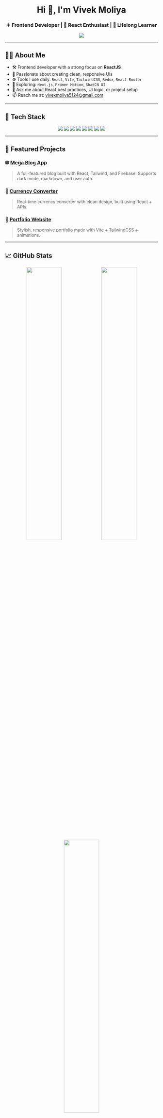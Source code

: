 <h1 align="center">Hi 👋, I'm Vivek Moliya</h1>
<h3 align="center">⚛️ Frontend Developer | 💙 React Enthusiast | 🌱 Lifelong Learner</h3>

<p align="center">
  <img src="https://readme-typing-svg.demolab.com?font=Fira+Code&size=22&duration=3000&pause=1200&color=FF6F61&center=true&vCenter=true&multiline=true&width=600&height=70&lines=✨+ReactJS+Developer+%7C+Frontend+Engineer;🎯+Focused+on+clean+%26+modern+UI+UX+design;🚀+Vite%2C+Tailwind%2C+Firebase+%26+Next.js+fan;🛠️+Building+real-world+projects+daily;🤝+Open+to+collaboration+%26+internships" />
</p>

---

## 🧑‍💻 About Me

- 🛠️ Frontend developer with a strong focus on **ReactJS**
- 🎯 Passionate about creating clean, responsive UIs
- ⚙️ Tools I use daily: `React`, `Vite`, `TailwindCSS`, `Redux`, `React Router`
- 🔭 Exploring: `Next.js`, `Framer Motion`, `ShadCN UI`
- 💬 Ask me about React best practices, UI logic, or project setup
- 📫 Reach me at: [vivekmoliya5124@gmail.com](mailto:vivekmoliya5124@gmail.com)

---

## 🚀 Tech Stack

<p align="center">
  <img src="https://img.shields.io/badge/React-61DAFB?style=for-the-badge&logo=react&logoColor=black" />
  <img src="https://img.shields.io/badge/Vite-646CFF?style=for-the-badge&logo=vite&logoColor=white" />
  <img src="https://img.shields.io/badge/JavaScript-F7DF1E?style=for-the-badge&logo=javascript&logoColor=black" />
  <img src="https://img.shields.io/badge/TailwindCSS-06B6D4?style=for-the-badge&logo=tailwindcss" />
  <img src="https://img.shields.io/badge/Redux-764ABC?style=for-the-badge&logo=redux&logoColor=white" />
  <img src="https://img.shields.io/badge/Node.js-339933?style=for-the-badge&logo=node.js&logoColor=white" />
  <img src="https://img.shields.io/badge/Git-F05032?style=for-the-badge&logo=git&logoColor=white" />
  <img src="https://img.shields.io/badge/VSCode-007ACC?style=for-the-badge&logo=visual-studio-code&logoColor=white" />
</p>

---

## 📂 Featured Projects

### 🌐 [Mega Blog App](https://github.com/vivekmoliya/MegaBlog)
> A full-featured blog built with React, Tailwind, and Firebase. Supports dark mode, markdown, and user auth.

### 💱 [Currency Converter](https://github.com/vivekmoliya/CurrencyConvertor)
> Real-time currency converter with clean design, built using React + APIs.

### 📘 [Portfolio Website](https://github.com/vivekmoliya/portfolio)
> Stylish, responsive portfolio made with Vite + TailwindCSS + animations.

---

## 📈 GitHub Stats

<p align="center">
  <img src="https://github-readme-stats.vercel.app/api?username=vivekmoliya&show_icons=true&theme=react&hide_border=true" width="48%" />
  <img src="https://github-readme-streak-stats.herokuapp.com?user=vivekmoliya&theme=react&hide_border=true" width="48%" />
</p>

<p align="center">
  <img src="https://github-readme-stats.vercel.app/api/top-langs/?username=vivekmoliya&layout=compact&theme=react&hide_border=true" width="48%" />
</p>

---

## 🧠 Learning Goals

- 🔄 Master advanced React (Context API, Code Splitting)
- ⚡ Build real-time apps with Firebase/Supabase
- 🌐 Deploy production-grade projects with **Next.js** and **Vercel**
- 🎨 Design reusable UI libraries using TailwindCSS + ShadCN

---

## 🤝 Let’s Connect

<p align="center">
  <a href="https://www.linkedin.com/in/vivek-patel-b67671343" target="_blank">
    <img src="https://img.shields.io/badge/LinkedIn-blue?style=for-the-badge&logo=linkedin&logoColor=white" />
  </a>
  <a href="mailto:vivekmoliya5124@gmail.com">
    <img src="https://img.shields.io/badge/Gmail-red?style=for-the-badge&logo=gmail&logoColor=white" />
  </a>
  <a href="https://github.com/vivekmoliya">
    <img src="https://img.shields.io/badge/GitHub-181717?style=for-the-badge&logo=github&logoColor=white" />
  </a>
</p>

---

<p align="center"><i>✨ I believe great UI builds great trust. Let’s code something awesome together! 🚀</i></p>

